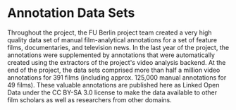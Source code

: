 # Annotation Data Sets

Throughout the project, the FU Berlin project team created a very high quality data set of manual film-analytical annotations for a set of feature films, documentaries, and television news. In the last year of the project, the annotations were supplemented by annotations that were automatically created using the extractors of the project's video analysis backend. At the end of the project, the data sets comprised more than half a million video annotations for 391 films (including approx. 125,000 manual annotations for 49 films). These valuable annotations are published here as Linked Open Data under the CC BY-SA 3.0 license to make the data available to other film scholars as well as researchers from other domains.

